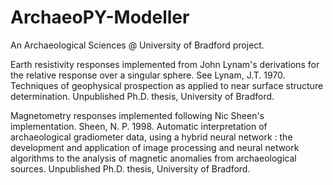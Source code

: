 ArchaeoPY-Modeller
==================
An Archaeological Sciences @ University of Bradford project. 

Earth resistivity responses implemented from John Lynam's derivations for the relative response over a singular sphere. See Lynam, J.T. 1970.	Techniques of geophysical prospection as applied to near surface structure determination. Unpublished Ph.D. thesis, University of Bradford.

Magnetometry responses implemented following Nic Sheen's implementation. Sheen, N. P. 1998. Automatic interpretation of archaeological gradiometer data, using a hybrid neural network : the development and application of image processing and neural network algorithms to the analysis of magnetic anomalies from archaeological sources. Unpublished Ph.D. thesis, University of Bradford. 
